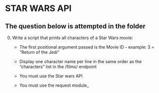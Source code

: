 # STAR WARS API

## The question below is attempted in the folder

0. Write a script that prints all characters of a Star Wars movie:

	- The first positional argument passed is the Movie ID - example: 3 = “Return of the Jedi”

	- Display one character name per line in the same order as the “characters” list in the /films/ endpoint

	- You must use the Star wars API

	- You must use the request module_

